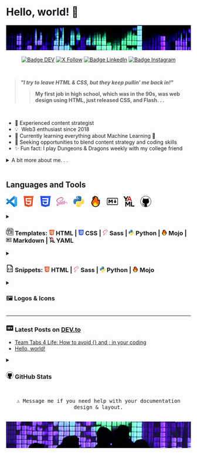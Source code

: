 # Hello, world! 👋

<img src="images/header.jpg" alt="Girl in a jacket">
<div align = center>

[![Badge DEV]][DEV]
[![X Follow]][Twitter]
[![Badge LinkedIn]][LinkedIn]
[![Badge Instagram]][Instagram]

[Badge DEV]: https://img.shields.io/badge/DEV.to-ilya0x-FFFFFF?color=FFFFFF&logo=dev&logoColor=FFFFFF&labelColor=000000
[DEV]: https://dev.to/ilya0x
[X Follow]: https://img.shields.io/twitter/follow/ilya0x
[Twitter]: https://twitter.com/ilya0x
[Badge LinkedIn]: https://img.shields.io/badge/LinkedIn-Ilya_Podobedov-FFFFFF?color=FFFFFF&logo=LinkedIn&logoColor=FFFFFF&labelColor=0077B5
[LinkedIn]: https://www.linkedin.com/in/ilya0x
[Badge Instagram]: https://img.shields.io/badge/Instagram-ilya0x-FFFFFF?color=FFFFFF&logo=Instagram&logoColor=FFFFFF&labelColor=962fbf
[Instagram]: https://www.instagram.com/ilya0x/
</div>
<br>

> <b><i>"I try to leave HTML & CSS, but they keep pullin' me back in!"</i>
>> My first job in high school, which was in the 90s, was web design using HTML,
>> just released CSS, and Flash. . .</b>

<br>

- 💭&nbsp;Experienced content strategist
- 💡&nbsp;&nbsp;Web3 enthusiast since 2018
- 🌱&nbsp;Currently learning everything about Machine Learning 🤯
- 🤝&nbsp;Seeking opportunities to blend content strategy and coding skills
- ✨&nbsp;Fun fact: I play Dungeons & Dragons weekly with my college friend

<details>
  
<summary>A bit more about me. . .</summary>
<br>

I'm a seasoned content strategist with a background in event production and
media coordination, a Bachelor degree in Design from [UC
Davis](https://www.ucdavis.edu/ "University of California at Davis") and a dozen
[NYU](https://www.nyu.edu/ "New York University") courses under my belt. I'm all
about learning and exploring new big ideas and diving into data, trends, and
what makes people tick.  I create content strategies that cover everything from
text, pictures, audio, video, to the vibe of a physical or virtual space.

I've been in Web3 space since 2018. I have worked with over a dozen NFT and
cryptocurrency projects in various capacities, including Creative Advisor for a
NFT trading platform and Director of Communications for a blueship NFT project.
I am very optimistic and excited about Web3 space and expect great financial
infrastructure and tools to come out of it.

Lately, I've been geeking out on [Python](https://www.python.org/ "Python
programming language") and machine learning. The [MIT Introduction to Deep
Learning](https://www.youtube.com/playlist?list=PLtBw6njQRU-rwp5__7C0oIVt26ZgjG9NI)
course lectures and the [PyTorch for Deep Learning & Machine Learning – Full
Course](https://youtu.be/V_xro1bcAuA?si=i7bEsZQGZZC7rO3B) on YouTube have been
most invaluable for both, learning the theory and terminology behind Machine
Learning and Deep Learning, as well as learning the fundamentals of PyTorch
(it's a 25-hour course!). I'm also excited about learning
[Mojo🔥](https://docs.modular.com/mojo/ "Mojo programming language") from ground
up as I've been following its development since it was made accessible in May
2023.

I'm hoping to find a gig that lets me blend my event and content skills with my
new coding chops. <br>

</details>
<br>

## Languages and Tools

![VS Code](images/vscode-30.png "Visual Studio Code") &nbsp;&nbsp;
![HTML5](images/html5-30.png "HTML") &nbsp;&nbsp; ![CSS3](images/css3-30.png
"CSS") &nbsp;&nbsp; ![Sass](images/sass5-30.png "Sass") &nbsp;&nbsp;
![Python](images/python-30.png "Python") &nbsp;&nbsp; ![Mojo](images/mojo-30.png
"Mojo") &nbsp;&nbsp; ![Markdown](images/markdown-30.png "Markdown") &nbsp;&nbsp;
![YAML](images/yaml-30.png "YAML") &nbsp;&nbsp; ![GitHub](images/github-30.png
"GitHub")

<details>
  
<summary><h3><img src="images/template-20.png" alt="HTML"> Templates:
<img src="images/html5-15.png" alt="HTML"> HTML |
<img src="images/css3-15.png" alt="CSS"> CSS |
<img src="images/sass5-s-15.png" alt="Sass"> Sass |
<img src="images/python-15.png" alt="Python"> Python |
<img src="images/mojo-15.png" alt="Mojo"> Mojo |
<img src="images/markdown-15.png" alt="Markdown"> Markdown |
<img src="images/yaml-15.png" alt="YAML"> YAML</h3></summary>

<img src="images/work-in-progress-icon-70.png" alt="Work in Progress">
<br>
<table border="1">
        <tr>
            <th>Language</th>
            <th>Template Style</th>
            <th>Description</th>
        </tr>
        <tr>
            <td rowspan="3"><a href="https://github.com/ilya0x/html-templates">
            <img src="images/html5-15.png" alt="HTML"> HTML</a></td>
            <td><a href="https://github.com/ilya0x/html-templates/tree/main/generic">Generic</a></td>
            <td>Description of the Generic template</td>
        </tr>
        <tr>
            <td><a href="https://github.com/ilya0x/html-templates/tree/main/flask">Flask</a></td>
            <td>Description of the Flask template</td>
        </tr>
        <tr>
            <td><a href="https://github.com/ilya0x/html-templates/tree/main/django">Django</a></td>
            <td>Description of the Django template</td>
        </tr>
        <tr>
            <td rowspan="2"><a href="https://github.com/ilya0x/css-templates">
            <img src="images/css3-15.png" alt="CSS"> CSS</a></td>
            <td><a href="https://github.com/ilya0x/css-templates/tree/main/generic">
            Generic</a></td>
            <td>Description of the Generic template</td>
        </tr>
        <tr>
            <td><a href="https://github.com/ilya0x/css-templates/tree/main/detailed-with-notes">
            Detailed with Notes</a></td>
            <td>Description of the Detailed with Notes template</td>
        </tr>
        <tr>
            <td rowspan="2"><a href="https://github.com/ilya0x/sass-templates">
            <img src="images/sass5-s-15.png" alt="Sass"> Sass</a></td>
            <td><a href="https://github.com/ilya0x/sass-templates/tree/main/using-lsc-ext">
            Using LSC VSC extension</a></td>
            <td>Description of Using
            <a href="https://marketplace.visualstudio.com/items?itemName=glenn2223.live-sass">
            Live Sass Compiler</a> Visual Studio Code extension template</td>
        </tr>
        <tr>
            <td><a href="https://github.com/ilya0x/sass-templates/tree/main/using-gulp">
            Using Gulp</a></td>
            <td>Description of Using Gulp template</td>
        </tr>
        <tr>
            <td rowspan="7"><a href="https://github.com/ilya0x/python-templates">
            <img src="images/python-15.png" alt="Python"> Python</a></td>
            <td><a href="https://github.com/ilya0x/python-templates/tree/main/generic">Generic</a></td>
            <td>Description of the Generic template</td>
        </tr>
        <tr>
            <td><a href="https://github.com/ilya0x/python-templates/tree/main/flask">Flask</a></td>
            <td>Description of the Flask template</td>
        </tr>
        <tr>
            <td><a href="https://github.com/ilya0x/python-templates/tree/main/django">Django</a></td>
            <td>Description of the Django template</td>
        </tr>
        <tr>
            <td><a href="https://github.com/ilya0x/python-templates/tree/main/pyside6">PySide6</a></td>
            <td>Description of the PySide6 template</td>
        </tr>
        <tr>
            <td><a href="https://github.com/ilya0x/python-templates/tree/main/pytorch/generic">
            PyTorch: Generic</a></td>
            <td>Description of the PyTorch: Generic template</td>
        </tr>
        <tr>
            <td><a href="https://github.com/ilya0x/python-templates/tree/main/pytorch/torchaudio">
            PyTorch: TorchAudio</a></td>
            <td>Description of the PyTorch: TorchAudio template</td>
        </tr>
        <tr>
            <td><a href="https://github.com/ilya0x/python-templates/tree/main/pygame">PyGame</a></td>
            <td>Description of the PyGame template</td>
        </tr>
        <tr>
            <td><a href="https://github.com/ilya0x/mojo-templates">
            <img src="images/mojo-15.png" alt="Mojo"> Mojo</a></td>
            <td><a href="https://github.com/ilya0x/mojo-templates/tree/main/generic">Generic</a></td>
            <td>Description of the Generic template</td>
        </tr>
        <tr>
            <td rowspan="2"><a href="https://github.com/ilya0x/markdown-templates">
            <img src="images/markdown-15.png" alt="Markdown"> Markdown</a></td>
            <td><a href="https://github.com/ilya0x/markdown-templates/tree/main/github-repository-readme">
            GitHub Repository README</a></td>
            <td>Description of the GitHub README template</td>
        </tr>
        <tr>
            <td><a href="https://github.com/ilya0x/markdown-templates/tree/main/github-profile-readme">
            GitHub Profile README</a></td>
            <td>Description of the GitHub Profile README template</td>
        </tr>
        <tr>
            <td rowspan="2"><a href="https://github.com/ilya0x/yaml-templates">
            <img src="images/yaml-15.png" alt="YAML"> YAML</a></td>
            <td><a href="https://github.com/ilya0x/yaml-templates/tree/main/generic">Generic</a></td>
            <td>Description of the Generic template</td>
        </tr>
        <tr>
            <td><a href="https://github.com/ilya0x/yaml-templates/tree/main/github-stats">
            GitHub Stats</a></td>
            <td>Description of the GitHub Stats template</td>
        </tr>
    </table>

</details>

<details>
  
<summary><h3><img src="images/json-20.png" alt="HTML"> Snippets:
<img src="images/html5-15.png" alt="HTML"> HTML |
<img src="images/sass5-s-15.png" alt="Sass"> Sass |
<img src="images/python-15.png" alt="Python"> Python |
<img src="images/mojo-15.png" alt="Mojo"> Mojo</h3></summary>

<img src="images/work-in-progress-icon-70.png" alt="Work in Progress">
<br>

- <img src="images/html5-15.png" alt="HTML"> HTML
- <img src="images/sass5-s-15.png" alt="Sass"> Sass
- <img src="images/python-15.png" alt="Python"> Python
- <img src="images/mojo-15.png" alt="Mojo"> Mojo

</details>

<details>
  
<summary><h3>🖼 Logos & Icons</h3></summary>

<img src="images/work-in-progress-icon-70.png" alt="Work in Progress">
<br>

Coming Soon: Table of all icons and logos I use, in 5 convenient sizes, some in
2 versions for light and dark modes on GitHub.

</details>

---

### <img src="images/dev-20.png" alt="DEV.to logo"> Latest Posts on [DEV.to](https://dev.to/)
<!-- BLOG-POST-LIST:START -->
- [Team Tabs 4 Life: How to avoid {} and ; in your coding](https://dev.to/ilya0x/team-tabs-4-life-how-to-avoid-and-in-your-coding-4mb)
- [Hello, world!](https://dev.to/ilya0x/hello-world-jl7)
<!-- BLOG-POST-LIST:END -->

<details>
  
<summary><h3><img src="images/github-20.png" alt="HTML"> GitHub Stats</h3></summary>

[![Anurag's GitHub stats](https://github-readme-stats.vercel.app/api?username=ilya0x)](https://github.com/anuraghazra/github-readme-stats)

</details>

<div align = center>

<kbd><br>
⚠ Message me if you need help with your documentation design & layout.
<br><br></kbd>

<img src="images/footer.jpg" alt="Girl in a jacket">
</div>

 <!-- Reference Links: -->
<!-- Consolidate all links below:
[twitter]
[linkedin]
[instagram]
[ucd]:
[nyu]:
[python]:
[mit-dl-coudse]:
[pytorch-coudse]:
[mojo]:
-->